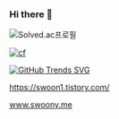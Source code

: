 ### Hi there 👋

![Solved.ac프로필](http://mazassumnida.wtf/api/v2/generate_badge?boj=swoon)

[![cf](http://cf.leed.at?id=swoon)](https://codeforces.com/profile/swoon)

[![GitHub Trends SVG](https://api.githubtrends.io/user/svg/swoooon/langs)](https://githubtrends.io)

https://swoon1.tistory.com/

www.swoony.me
